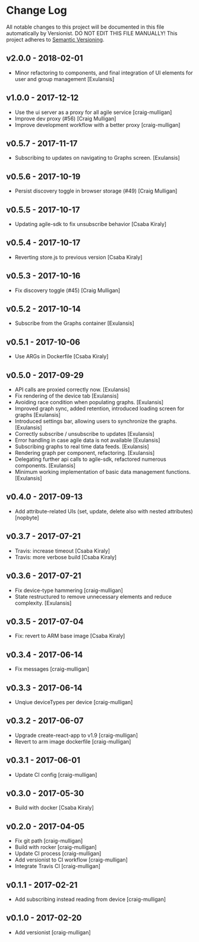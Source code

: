 <!--
# Copyright (C) 2017 Resin.io, FBK, Jolocom.
# All rights reserved. This program and the accompanying materials
# are made available under the terms of the Eclipse Public License v1.0
# which accompanies this distribution, and is available at
# http://www.eclipse.org/legal/epl-v10.html
# 
# Contributors:
#     Resin.io, FBK, Jolocom - initial API and implementation
-->

# Change Log

All notable changes to this project will be documented in this file
automatically by Versionist. DO NOT EDIT THIS FILE MANUALLY!
This project adheres to [Semantic Versioning](http://semver.org/).

## v2.0.0 - 2018-02-01

* Minor refactoring to components, and final integration of UI elements for user and group management [Exulansis]

## v1.0.0 - 2017-12-12

* Use the ui server as a proxy for all agile service [craig-mulligan]
* Improve dev proxy (#56) [Craig Mulligan]
* Improve development workflow with a better proxy [craig-mulligan]

## v0.5.7 - 2017-11-17

* Subscribing to updates on navigating to Graphs screen. [Exulansis]

## v0.5.6 - 2017-10-19

* Persist discovery toggle in browser storage (#49) [Craig Mulligan]

## v0.5.5 - 2017-10-17

* Updating agile-sdk to fix unsubscribe behavior [Csaba Kiraly]

## v0.5.4 - 2017-10-17

* Reverting store.js to previous version [Csaba Kiraly]

## v0.5.3 - 2017-10-16

* Fix discovery toggle (#45) [Craig Mulligan]

## v0.5.2 - 2017-10-14

* Subscribe from the Graphs container [Exulansis]

## v0.5.1 - 2017-10-06

* Use ARGs in Dockerfile [Csaba Kiraly]

## v0.5.0 - 2017-09-29

* API calls are proxied correctly now. [Exulansis]
* Fix rendering of the device tab [Exulansis]
* Avoiding race condition when populating graphs. [Exulansis]
* Improved graph sync, added retention, introduced loading screen for graphs [Exulansis]
* Introduced settings bar, allowing users to synchronize the graphs. [Exulansis]
* Correctly subscribe / unsubscribe to updates [Exulansis]
* Error handling in case agile data is not available [Exulansis]
* Subscribing graphs to real time data feeds. [Exulansis]
* Rendering graph per component, refactoring. [Exulansis]
* Delegating further api calls to agile-sdk, refactored numerous components. [Exulansis]
* Minimum working implementation of basic data management functions. [Exulansis]

## v0.4.0 - 2017-09-13

* Add attribute-related UIs (set, update, delete also with nested attributes) [nopbyte]

## v0.3.7 - 2017-07-21

* Travis: increase timeout [Csaba Kiraly]
* Travis: more verbose build [Csaba Kiraly]

## v0.3.6 - 2017-07-21

* Fix device-type hammering [craig-mulligan]
* State restructured to remove unnecessary elements and reduce complexity. [Exulansis]

## v0.3.5 - 2017-07-04

* Fix: revert to ARM base image [Csaba Kiraly]

## v0.3.4 - 2017-06-14

* Fix messages [craig-mulligan]

## v0.3.3 - 2017-06-14

* Unqiue deviceTypes per device [craig-mulligan]

## v0.3.2 - 2017-06-07

* Upgrade create-react-app to v1.9 [craig-mulligan]
* Revert to arm image dockerfile [craig-mulligan]

## v0.3.1 - 2017-06-01

* Update CI config [craig-mulligan]

## v0.3.0 - 2017-05-30

* Build with docker [Csaba Kiraly]

## v0.2.0 - 2017-04-05

* Fix git path [craig-mulligan]
* Build with rocker [craig-mulligan]
* Update CI process [craig-mulligan]
* Add versionist to CI workflow [craig-mulligan]
* Integrate Travis CI [craig-mulligan]

## v0.1.1 - 2017-02-21

* Add subscribing instead reading from device [craig-mulligan]

## v0.1.0 - 2017-02-20

* Add versionist [craig-mulligan]

